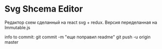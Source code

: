 # Svg Shcema Editor

Редактор схем сделанный на react svg + redux.
Версия переделанная на Immutable.js

info to commit: 
git commit -m "еще поправил readme"
git push -u origin master

